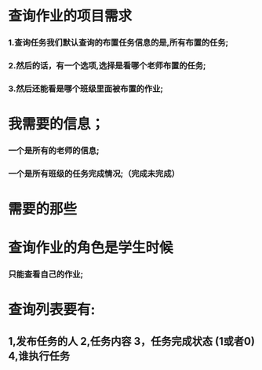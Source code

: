 # 查询作业的项目需求

### 1.查询任务我们默认查询的布置任务信息的是,所有布置的任务;

### 2.然后的话，有一个选项,选择是看哪个老师布置的任务;

### 3.然后还能看是哪个班级里面被布置的作业;



# 我需要的信息；

### 一个是所有的老师的信息;

### 一个是所有班级的任务完成情况;（完成未完成）



# 需要的那些

# 查询作业的角色是学生时候

### 只能查看自己的作业;







# 查询列表要有:

## 1,发布任务的人    2,任务内容   3，任务完成状态 (1或者0)  4,谁执行任务     

























